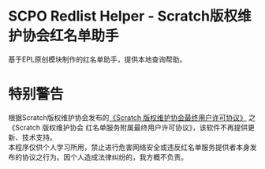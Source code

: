 # SCPO Redlist Helper - Scratch版权维护协会红名单助手

基于EPL原创模块制作的红名单助手，提供本地查询帮助。

# 特别警告

根据Scratch版权维护协会发布的[《Scratch 版权维护协会最终用户许可协议》](https://redlist.zerlight.top:1100/#/licence) 之《Scratch 版权维护协会 红名单服务附属最终用户许可协议》，该软件不再提供更新、技术支持。  
本程序仅供个人学习所用，禁止进行危害网络安全或违反红名单服务提供者本身发布的协议之行为。因个人造成法律纠纷的，我方概不负责。
